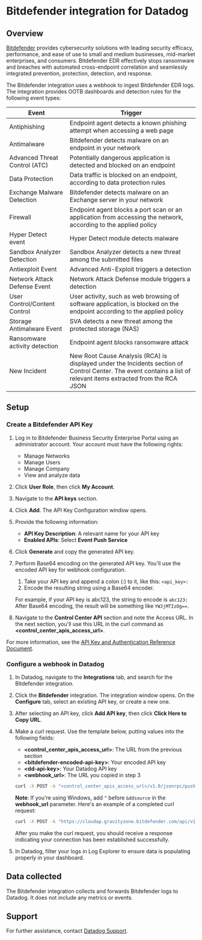 # Bitdefender integration for Datadog

## Overview

[Bitdefender][1] provides cybersecurity solutions with leading security efficacy, performance, and ease of use to small and medium businesses, mid-market enterprises, and consumers. Bitdefender EDR effectively stops ransomware and breaches with automated cross-endpoint correlation and seamlessly integrated prevention, protection, detection, and response.

The Bitdefender integration uses a webhook to ingest Bitdefender EDR logs. The integration provides OOTB dashboards and detection rules for the following event types:

| Event                         | Trigger                                                                                                                                                           |
|-------------------------------|-------------------------------------------------------------------------------------------------------------------------------------------------------------------|
| Antiphishing                  | Endpoint agent detects a known phishing attempt when accessing a web page                                                                                         |
| Antimalware                   | Bitdefender detects malware on an endpoint in your network                                                                                                        |
| Advanced Threat Control (ATC) | Potentially dangerous application is detected and blocked on an endpoint                                                                                          |
| Data Protection               | Data traffic is blocked on an endpoint, according to data protection rules                                                                                        |
| Exchange Malware Detection    | Bitdefender detects malware on an Exchange server in your network                                                                                                 |
| Firewall                      | Endpoint agent blocks a port scan or an application from accessing the network, according to the applied policy                                                   |
| Hyper Detect event            | Hyper Detect module detects malware                                                                                                                               |
| Sandbox Analyzer Detection    | Sandbox Analyzer detects a new threat among the submitted files                                                                                                   |
| Antiexploit Event             | Advanced Anti-Exploit triggers a detection                                                                                                                        |
| Network Attack Defense Event  | Network Attack Defense module triggers a detection                                                                                                                |
| User Control/Content Control  | User activity, such as web browsing of software application, is blocked on the endpoint according to the applied policy                                           |
| Storage Antimalware Event     | SVA detects a new threat among the protected storage (NAS)                                                                                                        |
| Ransomware activity detection | Endpoint agent blocks ransomware attack                                                                                                                           |
| New Incident                  | New Root Cause Analysis (RCA) is displayed under the Incidents section of Control Center. The event contains a list of relevant items extracted from the RCA JSON |

## Setup

### Create a Bitdefender API Key

1. Log in to Bitdefender Business Security Enterprise Portal using an administrator account. Your account must have the following rights:
   - Manage Networks
   - Manage Users
   - Manage Company
   - View and analyze data
2. Click **User Role**, then click **My Account**.
3. Navigate to the **API keys** section.
4. Click **Add**. The API Key Configuration window opens.
5. Provide the following information:
    - **API Key Description**: A relevant name for your API key
    - **Enabled APIs**: Select **Event Push Service**
6. Click **Generate** and copy the generated API key. 
7. Perform Base64 encoding on the generated API key. You'll use the encoded API key for webhook configuration.
    1. Take your API key and append a colon (\:) to it, like this: `<api_key>:`
    2. Encode the resulting string using a Base64 encoder.
    
    For example, if your API key is abc123, the string to encode is `abc123:` After Base64 encoding, the result will be something 
    like `YWJjMTIzOg==`.

8. Navigate to the **Control Center API** section and note the Access URL. In the next section, you'll use this URL in the curl command as **\<control_center_apis_access_url>**.

For more information, see the [API Key and Authentication Reference Document][3].

### Configure a webhook in Datadog
1. In Datadog, navigate to the **Integrations** tab, and search for the Bitdefender integration.
2. Click the **Bitdefender** integration. The integration window opens. On the **Configure** tab, select an existing API key, or create a new one.
3. After selecting an API key, click **Add API key**, then click **Click Here to Copy URL**.
4. Make a curl request. Use the template below, putting values into the following fields: 
    - **\<control_center_apis_access_url>**: The URL from the previous section
    - **\<bitdefender-encoded-api-key>**: Your encoded API key
    - **\<dd-api-key>**: Your Datadog API key
    - **\<webhook_url>**:  The URL you copied in step 3
    ```bash
    curl -X POST -k "<control_center_apis_access_url>/v1.0/jsonrpc/push" --header "Authorization: Basic <bitdefender-encoded-api-key>" --header "Content-Type: application/json" --data "{\"params\": {\"status\": 1,\"serviceType\": \"jsonRPC\",\"serviceSettings\": {\"url\": \"<webhook_url>\",\"requireValidSslCertificate\": false,\"authorization\": \"<dd-api-key>\"},\"subscribeToEventTypes\": {\"av\": true,\"aph\": true,\"fw\": true,\"avc\": true,\"uc\": true,\"dp\": true,\"hd\": true,\"exchange-malware\": true,\"network-sandboxing\": true,\"new-incident\": true,\"antiexploit\": true,\"network-monitor\": true,\"ransomware-mitigation\": true,\"storage-antimalware\": true}},\"jsonrpc\": \"2.0\",\"method\": \"setPushEventSettings\",\"id\": \"bitdefender_push\"}"
    ```
    **Note**: If you're using Windows, add `^` before `&ddsource` in the **webhook_url** parameter.
    Here's an example of a completed curl request:
    ```bash
    curl -X POST -k "https://cloudap.gravityzone.bitdefender.com/api/v1.0/jsonrpc/push" --header "Authorization: Basic <bitdefender-encoded-api-key>" --header "Content-Type: application/json" --data "{\"params\": {\"status\": 1,\"serviceType\": \"jsonRPC\",\"serviceSettings\": {\"url\": \"https://http-intake.logs.datadoghq.com/api/v2/logs?dd-api-key=<dd-api-key>&ddsource=bitdefender\",\"requireValidSslCertificate\": false,\"authorization\": \"<dd-api-key>\"},\"subscribeToEventTypes\": {\"av\": true,\"aph\": true,\"fw\": true,\"avc\": true,\"uc\": true,\"dp\": true,\"hd\": true,\"exchange-malware\": true,\"network-sandboxing\": true\"new-incident\": true,\"antiexploit\": true,\"network-monitor\": true,\"ransomware-mitigation\": true,\"storage-antimalware\": true,}},\"jsonrpc\": \"2.0\",\"method\": \"setPushEventSettings\",\"id\": \"bitdefender_push\"}"
    ```
	
    After you make the curl request, you should receive a response indicating your connection has been established successfully.
5. In Datadog, filter your logs in Log Explorer to ensure data is populating properly in your dashboard.

## Data collected
The Bitdefender integration collects and forwards Bitdefender logs to Datadog. It does not include any metrics or events.

## Support

For further assistance, contact [Datadog Support][2].

[1]: https://www.bitdefender.com/en-in/business/products/endpoint-detection-response
[2]: https://docs.datadoghq.com/help/
[3]: https://www.bitdefender.com/business/support/en/77209-125277-public-api.html#UUID-2a74c3b5-6159-831d-4f8a-ca42797ce3b0_section-idm4640169987334432655171029621